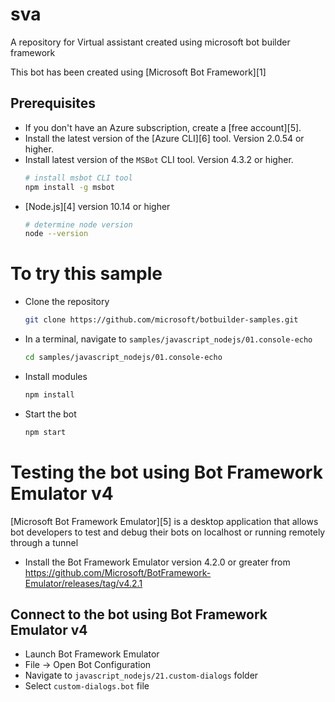# sva
A repository for Virtual assistant created using microsoft bot builder framework

This bot has been created using [Microsoft Bot Framework][1]

## Prerequisites

- If you don't have an Azure subscription, create a [free account][5].
- Install the latest version of the [Azure CLI][6] tool. Version 2.0.54 or higher.
- Install latest version of the `MSBot` CLI tool. Version 4.3.2 or higher.
    ```bash
    # install msbot CLI tool
    npm install -g msbot
    
- [Node.js][4] version 10.14 or higher
    ```bash
    # determine node version
    node --version
    ```

# To try this sample
- Clone the repository
    ```bash
    git clone https://github.com/microsoft/botbuilder-samples.git
    ```
- In a terminal, navigate to `samples/javascript_nodejs/01.console-echo`
    ```bash
    cd samples/javascript_nodejs/01.console-echo
    ```
- Install modules
    ```bash
    npm install
    ```
- Start the bot
    ```bash
    npm start
    ```

# Testing the bot using Bot Framework Emulator **v4**
[Microsoft Bot Framework Emulator][5] is a desktop application that allows bot developers to test and debug their bots on localhost or running remotely through a tunnel

- Install the Bot Framework Emulator version 4.2.0 or greater from https://github.com/Microsoft/BotFramework-Emulator/releases/tag/v4.2.1

## Connect to the bot using Bot Framework Emulator **v4**
- Launch Bot Framework Emulator
- File -> Open Bot Configuration
- Navigate to `javascript_nodejs/21.custom-dialogs` folder
- Select `custom-dialogs.bot` file
